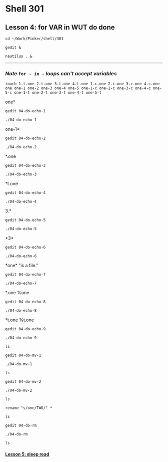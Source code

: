 # Shell 301
## Lesson 4: for VAR in WUT do done

`cd ~/Work/Pinker/shell/301`

`gedit &`

`nautilus . &`
___

### *Note* `for - in -` *loops can't accept variables*

`touch 1.t.one 2.t.one 3.t.one 4.t.one 1.c.one 2.c.one 3.c.one 4.c.one one one-1 one-2 one-3 one-4 one-5 one-1-c one-2-c one-3-c one-4-c one-5-c one-1-t one-2-t one-3-t one-4-t one-5-t`

one*

`gedit 04-do-echo-1`

`./04-do-echo-1`

one-1*

`gedit 04-do-echo-2`

`./04-do-echo-2`

*.one

`gedit 04-do-echo-3`

`./04-do-echo-3`

*t.one

`gedit 04-do-echo-4`

`./04-do-echo-4`

3.*

`gedit 04-do-echo-5`

`./04-do-echo-5`

\*3*

`gedit 04-do-echo-6`

`./04-do-echo-6`

\*one* "is a file."

`gedit 04-do-echo-7`

`./04-do-echo-7`

\*.one %one

`gedit 04-do-echo-8`

`./04-do-echo-8`

\*t.one %t.one

`gedit 04-do-echo-9`

`./04-do-echo-9`

`ls`

`gedit 04-do-mv-1`

`./04-do-mv-1`

`ls`

`gedit 04-do-mv-2`

`./04-do-mv-2`

`ls`

`rename "s/one/TWO/" *`

`ls`

`gedit 04-do-rm`

`./04-do-rm`

`ls`

#### [Lesson 5: sleep read](https://github.com/inkVerb/pinker/blob/master/301-shell/Lesson-05.md)
